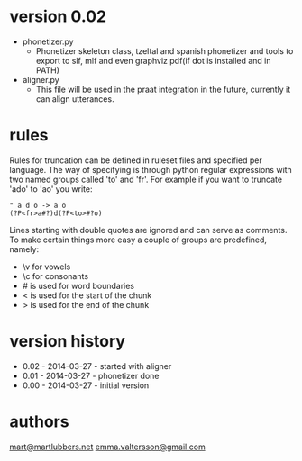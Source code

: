 version 0.02
============
- phonetizer.py
	- Phonetizer skeleton class, tzeltal and spanish phonetizer and tools to
	  export to slf, mlf and even graphviz pdf(if dot is installed and in PATH)
- aligner.py
	- This file will be used in the praat integration in the future, currently
	  it can align utterances.

rules
=====
Rules for truncation can be defined in ruleset files and specified per
language. The way of specifying is through python regular expressions with two 
named groups called 'to' and 'fr'.
For example if you want to truncate 'ado' to 'ao' you write:
```
" a d o -> a o
(?P<fr>a#?)d(?P<to>#?o)
```
Lines starting with double quotes are ignored and can serve as comments.
To make certain things more easy a couple of groups are predefined, namely:
- \v for vowels
- \c for consonants
- \# is used for word boundaries
- < is used for the start of the chunk
- \> is used for the end of the chunk

version history
===============
* 0.02 - 2014-03-27 - started with aligner
* 0.01 - 2014-03-27 - phonetizer done
* 0.00 - 2014-03-27 - initial version

authors
=======
mart@martlubbers.net
emma.valtersson@gmail.com
